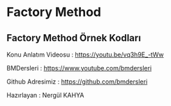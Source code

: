 # Factory Method

## Factory Method Örnek Kodları


 Konu Anlatım Videosu : https://youtu.be/vq3h9E_-tWw
 
 BMDersleri  : https://www.youtube.com/bmdersleri 
 
 Github Adresimiz : https://github.com/bmdersleri  
 
 Hazırlayan :   Nergül KAHYA  
